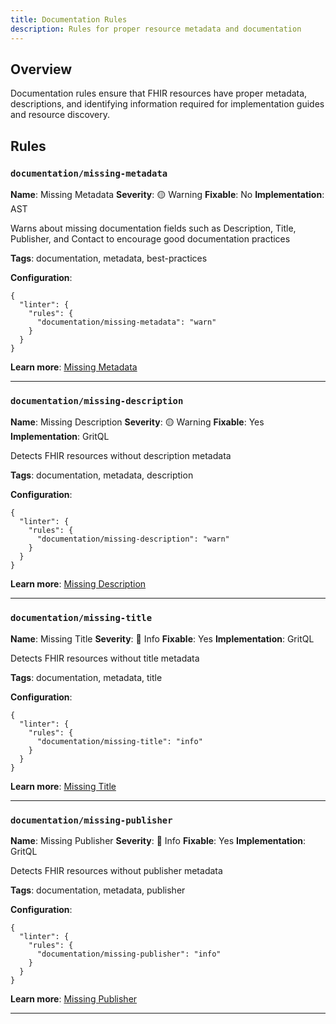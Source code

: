```yaml
---
title: Documentation Rules
description: Rules for proper resource metadata and documentation
---
```


## Overview

Documentation rules ensure that FHIR resources have proper metadata, descriptions,
and identifying information required for implementation guides and resource discovery.

## Rules

### `documentation/missing-metadata`

**Name**: Missing Metadata
**Severity**: 🟡 Warning
**Fixable**: No
**Implementation**: AST

Warns about missing documentation fields such as Description, Title, Publisher, and Contact to encourage good documentation practices

**Tags**: documentation, metadata, best-practices

**Configuration**:

```jsonc
{
  "linter": {
    "rules": {
      "documentation/missing-metadata": "warn"
    }
  }
}
```

**Learn more**: [Missing Metadata](https://octofhir.github.io/maki/rules/documentation/missing-metadata)

---

### `documentation/missing-description`

**Name**: Missing Description
**Severity**: 🟡 Warning
**Fixable**: Yes
**Implementation**: GritQL

Detects FHIR resources without description metadata

**Tags**: documentation, metadata, description

**Configuration**:

```jsonc
{
  "linter": {
    "rules": {
      "documentation/missing-description": "warn"
    }
  }
}
```

**Learn more**: [Missing Description](https://octofhir.github.io/maki/rules/documentation/missing-description)

---

### `documentation/missing-title`

**Name**: Missing Title
**Severity**: 🔵 Info
**Fixable**: Yes
**Implementation**: GritQL

Detects FHIR resources without title metadata

**Tags**: documentation, metadata, title

**Configuration**:

```jsonc
{
  "linter": {
    "rules": {
      "documentation/missing-title": "info"
    }
  }
}
```

**Learn more**: [Missing Title](https://octofhir.github.io/maki/rules/documentation/missing-title)

---

### `documentation/missing-publisher`

**Name**: Missing Publisher
**Severity**: 🔵 Info
**Fixable**: Yes
**Implementation**: GritQL

Detects FHIR resources without publisher metadata

**Tags**: documentation, metadata, publisher

**Configuration**:

```jsonc
{
  "linter": {
    "rules": {
      "documentation/missing-publisher": "info"
    }
  }
}
```

**Learn more**: [Missing Publisher](https://octofhir.github.io/maki/rules/documentation/missing-publisher)

---

